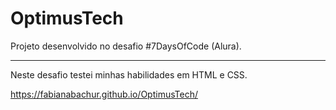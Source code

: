 # OptimusTech
Projeto desenvolvido no desafio #7DaysOfCode (Alura). 
_______________________________________________________
Neste desafio testei minhas habilidades em HTML e CSS. 

https://fabianabachur.github.io/OptimusTech/
